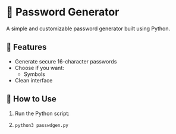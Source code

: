 # 🔐 Password Generator

A simple and customizable password generator built using Python.

## 🚀 Features

- Generate secure 16-character passwords
- Choose if you want:
  - Symbols
- Clean interface

## 🧠 How to Use

1. Run the Python script:
2. ```bash
   python3 passwdgen.py


